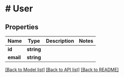 # # User

## Properties

Name | Type | Description | Notes
------------ | ------------- | ------------- | -------------
**id** | **string** |  |
**email** | **string** |  |

[[Back to Model list]](../../README.md#models) [[Back to API list]](../../README.md#endpoints) [[Back to README]](../../README.md)
